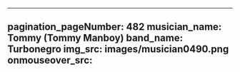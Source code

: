 ------
pagination_pageNumber: 482
musician_name: Tommy (Tommy Manboy)
band_name: Turbonegro
img_src: images/musician0490.png
onmouseover_src: 
------